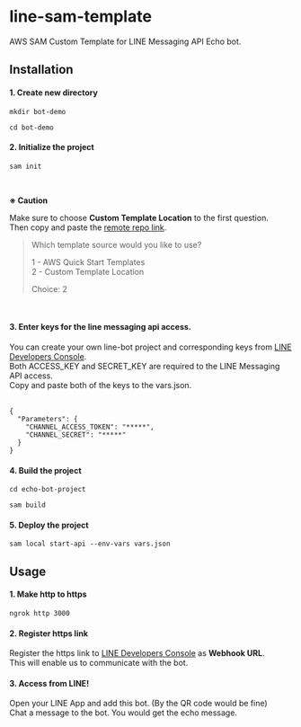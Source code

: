 # line-sam-template
AWS SAM Custom Template for LINE Messaging API Echo bot.

## Installation

#### 1. Create new directory
```
mkdir bot-demo

cd bot-demo
```  

#### 2. Initialize the project
```
sam init
```  
<br>

**※ Caution**
<br>

Make sure to choose **Custom Template Location** to the first question.  
Then copy and paste the [remote repo link](https://github.com/aratara/line-sam-template.git).
<br>

> Which template source would you like to use?  
> 
>	1 - AWS Quick Start Templates  
>	2 - Custom Template Location  
>	
> Choice: 2
<br>

#### 3. Enter keys for the line messaging api access.

You can create your own line-bot project and corresponding keys from [LINE Developers Console](https://developers.line.biz/console/).  
Both ACCESS_KEY and SECRET_KEY are required to the LINE Messaging API access.  
Copy and paste both of the keys to the vars.json.  
<br>

```
{
  "Parameters": {
    "CHANNEL_ACCESS_TOKEN": "*****",
    "CHANNEL_SECRET": "*****"
  }
}
```

#### 4. Build the project
```
cd echo-bot-project

sam build
```

#### 5. Deploy the project
```
sam local start-api --env-vars vars.json
```

## Usage

#### 1. Make http to https
```
ngrok http 3000
```

#### 2. Register https link
Register the https link to [LINE Developers Console](https://developers.line.biz/console/) as **Webhook URL**.  
This will enable us to communicate with the bot.

#### 3. Access from LINE!
Open your LINE App and add this bot. (By the QR code would be fine)  
Chat a message to the bot. You would get the echo message.
